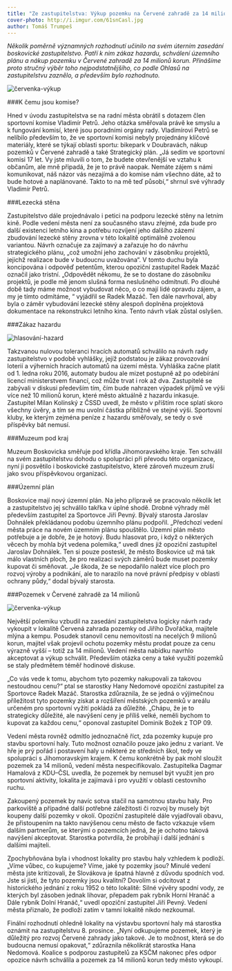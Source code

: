 ```yaml
---
title: "Ze zastupitelstva: Výkup pozemku na Červené zahradě za 14 milionů, nový územní plán a zákaz hazardu"
cover-photo: http://i.imgur.com/61snCasl.jpg
author: Tomáš Trumpeš
---
```


*Několik poměrně významných rozhodnutí učinilo na svém úterním zasedání boskovické zastupitelstvo. Patří k nim zákaz hazardu, schválení územního plánu a nákup pozemku v Červené zahradě za 14 milionů korun. Přinášíme proto stručný výběr toho nejpodstatnějšího, co podle Ohlasů na zastupitelstvu zaznělo, a především bylo rozhodnuto.*

<img src="http://i.imgur.com/61snCas.jpg" alt="červenka-výkup" class="img-responsive">

###K čemu jsou komise?

Hned v úvodu zastupitelstva se na radní města obrátil s dotazem člen sportovní komise Vladimír Petrů. Jeho otázka směřovala právě ke smyslu a k fungování komisí, které jsou poradními orgány rady. Vladimírovi Petrů se nelíbilo především to, že ve sportovní komisi nebyly projednány klíčové materiály, které se týkají oblasti sportu: bikepark v Doubravách, nákup pozemků v Červené zahradě a také Strategický plán. „Já sedím ve sportovní komisi 17 let. Vy jste mluvili o tom, že budete otevřenější ve vztahu k občanům, ale mně připadá, že je to právě naopak. Nemáte zájem s námi komunikovat, náš názor vás nezajímá a do komise nám všechno dáte, až to bude hotové a naplánované. Takto to na mě teď působí,“ shrnul své výhrady Vladimír Petrů.

###Lezecká stěna

Zastupitelstvo dále projednávalo i petici na podporu lezecké stěny na letním kině. Podle vedení města není za současného stavu zřejmé, zda bude pro další existenci letního kina a potřebu rozvíjení jeho dalšího zázemí zbudování lezecké stěny zrovna v této lokalitě optimálně zvolenou variantou. Návrh označuje za zajímavý a zařazuje ho do návrhu strategického plánu, „což umožní jeho zachování v zásobníku projektů, jejichž realizace bude v budoucnu uvažována“. V tomto duchu byla koncipována i odpověď petentům, kterou opoziční zastupitel Radek Mazáč označil jako tristní. „Odpovědět někomu, že se to dostane do zásobníku projektů, je podle mě jenom slušná forma neslušného odmítnutí. Po dlouhé době tady máme možnost vybudovat něco, o co mají lidé opravdu zájem, a my je tímto odmítáme, “ vyjádřil se Radek Mazáč. Ten dále navrhoval, aby byla o záměr vybudování lezecké stěny alespoň doplněna projektová dokumentace na rekonstrukci letního kina. Tento návrh však zůstal oslyšen.

###Zákaz hazardu

<img src="http://i.imgur.com/38Mzhl2.jpg.jpg" alt="hlasování-hazard" class="img-responsive">

Takzvanou nulovou toleranci hracích automatů schválilo na návrh rady zastupitelstvo v podobě vyhlášky, jejíž podstatou je zákaz provozování loterií a výherních hracích automatů na území města. Vyhláška začne platit od 1. ledna roku 2016, automaty budou ale mizet postupně až po odebírání licencí ministerstvem financí, což může trvat i rok až dva. Zastupitelé se zabývali v diskusi především tím, čím bude nahrazen výpadek příjmů ve výši více než 10 milionů korun, které město aktuálně z hazardu inkasuje. Zastupitel Milan Kolínský z ČSSD uvedl, že město v příštím roce splatí skoro všechny úvěry, a tím se mu uvolní částka přibližně ve stejné výši. Sportovní kluby, ke kterým zejména peníze z hazardu směřovaly, se tedy o své příspěvky bát nemusí.

###Muzeum pod kraj

Muzeum Boskovicka směřuje pod křídla Jihomoravského kraje. Ten schválil na svém zastupitelstvu dohodu o spolupráci při převodu této organizace, nyní ji posvětilo i boskovické zastupitelstvo, které zároveň muzeum zruší jako svou příspěvkovou organizaci.

###Územní plán

Boskovice mají nový územní plán. Na jeho přípravě se pracovalo několik let a zastupitelstvo jej schválilo takřka v úplné shodě. Drobné výhrady měl především zastupitel za Sportovce Jiří Pevný. Bývalý starosta Jaroslav Dohnálek překládanou podobu územního plánu podpořil. „Předchozí vedení města práce na novém územním plánu spouštělo. Územní plán město potřebuje a je dobře, že je hotový. Budu hlasovat pro, i když o některých věcech by mohla být vedena polemika,“ uvedl dnes již opoziční zastupitel Jaroslav Dohnálek. Ten si pouze posteskl, že město Boskovice už má tak málo vlastních ploch, že pro realizaci svých záměrů bude muset pozemky kupovat či směňovat. „Je škoda, že se nepodařilo nalézt více ploch pro rozvoj výroby a podnikání, ale to narazilo na nové právní předpisy v oblasti ochrany půdy,“ dodal bývalý starosta.

###Pozemek v Červené zahradě za 14 milionů

<img src="http://i.imgur.com/61snCas.jpg" alt="červenka-výkup" class="img-responsive">

Největší polemiku vzbudil na zasedání zastupitelstva logicky návrh rady vykoupit v lokalitě Červená zahrada pozemky od Jiřího Dvořáčka, majitele mlýna a kempu. Posudek stanovil cenu nemovitostí na necelých 9 milionů korun, majitel však projevil ochotu pozemky městu prodat pouze za cenu výrazně vyšší – totiž za 14 milionů. Vedení města nabídku navrhlo akceptovat a výkup schválit. Především otázka ceny a také využití pozemků se staly předmětem téměř hodinové diskuse. 

„Co vás vede k tomu, abychom tyto pozemky nakupovali za takovou nestoudnou cenu?“ ptal se starostky Hany Nedomové opoziční zastupitel za Sportovce Radek Mazáč. Starostka zdůraznila, že se jedná o výjimečnou příležitost tyto pozemky získat a rozšíření městských pozemků v areálu určeném pro sportovní vyžití pokládá za důležité. „Chápu, že je to strategicky důležité, ale navýšení ceny je příliš velké, neměli bychom to kupovat za každou cenu,“ oponoval zastupitel Dominik Božek z TOP 09. 

Vedení města rovněž odmítlo jednoznačně říct, zda pozemky kupuje pro stavbu sportovní haly. Tuto možnost označilo pouze jako jednu z variant. Ve hře je prý pořád i postavení haly u některé ze středních škol, tedy ve spolupráci s Jihomoravským krajem. K čemu konkrétně by pak mohl sloužit pozemek za 14 milionů, vedení města nespecifikovalo. Zastupitelka Dagmar Hamalová z KDU–ČSL uvedla, že pozemek by nemusel být využit jen pro sportovní aktivity, lokalita je zajímavá i pro využití v oblasti cestovního ruchu. 

Zakoupený pozemek by navíc sotva stačil na samotnou stavbu haly. Pro parkoviště a případné další potřebné záležitosti či rozvoj by musely být koupeny další pozemky v okolí. Opoziční zastupitelé dále vyjadřovali obavu, že přistoupením na takto navýšenou cenu město de facto vzkazuje všem dalším partnerům, se kterými o pozemcích jedná, že je ochotno taková navýšení akceptovat. Starostka potvrdila, že probíhají i další jednání s dalšími majiteli. 

Zpochybňována byla i vhodnost lokality pro stavbu haly vzhledem k podloží. „Víme vůbec, co kupujeme? Víme, jaké ty pozemky jsou? Minulé vedení města jste kritizovali, že Slovákova je špatná hlavně z důvodu spodních vod. Jste si jisti, že tyto pozemky jsou kvalitní? Dovolím si odcitovat z historického jednání z roku 1952 o této lokalitě: Silné vývěry spodní vody, ze kterých byl zásoben jednak lihovar, přepadem pak rybník Horní Hranáč a Dále rybník Dolní Hranáč,“ uvedl opoziční zastupitel Jiří Pevný. Vedení města přiznalo, že podloží zatím v tamní lokalitě nikdo nezkoumal.

Finální rozhodnutí ohledně lokality na výstavbu sportovní haly má starostka oznámit na zastupitelstvu 8. prosince. „Nyní odkupujeme pozemek, který je důležitý pro rozvoj Červené zahrady jako takové. Je to možnost, která se do budoucna nemusí opakovat,“ zdůraznila několikrát starostka Hana Nedomová. Koalice s podporou zastupitelů za KSČM nakonec přes odpor opozice návrh schválila a pozemek za 14 milionů korun tedy město vykoupí.


